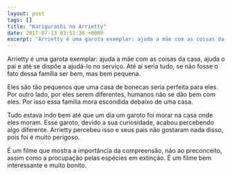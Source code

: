 ```yaml
---
layout: post
tags: []
title: "Karigurashi no Arrietty"
date: 2017-07-13 03:51:38 +0000
excerpt: "Arrietty é uma garota exemplar: ajuda a mãe com as coisas da casa, ajuda o pai e até se dispõe a ajudá-lo no serviço. Até aí seria tudo, se..."
---
```


Arrietty é uma garota exemplar: ajuda a mãe com as coisas da casa, ajuda o pai e até se dispõe a ajudá-lo no serviço. Até aí seria tudo, se não fosse o fato dessa família ser bem, mas bem pequena.

Eles são tão pequenos que uma casa de bonecas seria perfeita para eles. Por outro lado, por eles serem diferentes, humanos não se dão bem com eles. Por isso essa família mora escondida debaixo de uma casa.

Tudo estava indo bem até que um dia um garoto foi morar na casa onde eles moram. Esse garoto, devido a sua curiosidade, acabou percebendo algo diferente. Arrietty percebeu isso e seus pais não gostaram nada disso, pois foi é muito perigoso.

É um filme que mostra a importância da compreensão, não ao preconceito, assim como a procupação pelas espécies em extinção. É um filme bem interessante e muito bonito.